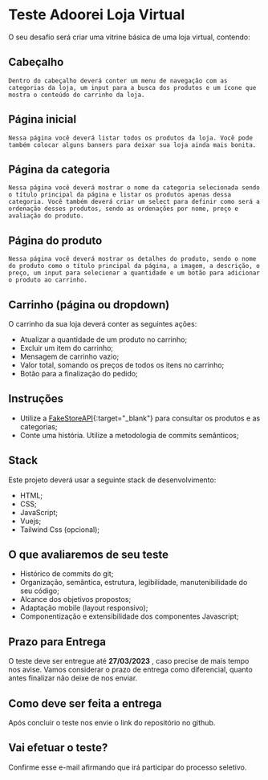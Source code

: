 # Teste Adoorei Loja Virtual
O seu desafio será criar uma vitrine básica de uma loja virtual, contendo:

## Cabeçalho
    Dentro do cabeçalho deverá conter um menu de navegação com as categorias da loja, um input para a busca dos produtos e um ícone que mostra o conteúdo do carrinho da loja.

## Página inicial
    Nessa página você deverá listar todos os produtos da loja. Você pode também colocar alguns banners para deixar sua loja ainda mais bonita.

## Página da categoria
    Nessa página você deverá mostrar o nome da categoria selecionada sendo o título principal da página e listar os produtos apenas dessa categoria. Você também deverá criar um select para definir como será a ordenação desses produtos, sendo as ordenações por nome, preço e avaliação do produto.

## Página do produto
    Nessa página você deverá mostrar os detalhes do produto, sendo o nome do produto como o título principal da página, a imagem, a descrição, o preço, um input para selecionar a quantidade e um botão para adicionar o produto ao carrinho.

## Carrinho (página ou dropdown)
O carrinho da sua loja deverá conter as seguintes ações:

   * Atualizar a quantidade de um produto no carrinho;
   * Excluir um item do carrinho;
   * Mensagem de carrinho vazio;
   * Valor total, somando os preços de todos os itens no carrinho;
   * Botão para a finalização do pedido;

## Instruções
   * Utilize a [FakeStoreAPI](https://fakestoreapi.com/docs){:target="_blank"} para consultar os produtos e as categorias;
   * Conte uma história. Utilize a metodologia de commits semânticos;

## Stack
Este projeto deverá usar a seguinte stack de desenvolvimento:

   * HTML;
   * CSS;
   * JavaScript;
   * Vuejs;
   * Tailwind Css (opcional);


## O que avaliaremos de seu teste
   * Histórico de commits do git;
   * Organização, semântica, estrutura, legibilidade, manutenibilidade do seu código;
   * Alcance dos objetivos propostos;
   * Adaptação mobile (layout responsivo);
   * Componentização e extensibilidade dos componentes Javascript;

## Prazo para Entrega
O teste deve ser entregue até **27/03/2023** , caso precise de mais tempo nos avise.
Vamos considerar o prazo de entrega como diferencial, quanto antes finalizar não deixe de nos enviar.

## Como deve ser feita a entrega
Após concluir o teste nos envie o link do repositório no github.

## Vai efetuar o teste?
Confirme esse e-mail afirmando que irá participar do processo seletivo.